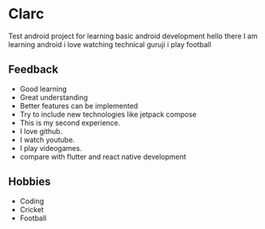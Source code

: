 # Clarc
Test android project for learning basic android development
hello there I am learning android
i love watching technical guruji
i play football

## Feedback
- Good learning
- Great understanding
- Better features can be implemented
- Try to include new technologies like jetpack compose
- This is my second experience.
- I love github.
- I watch youtube.
- I play videogames.
- compare with flutter and react native development 

## Hobbies
- Coding
- Cricket
- Football
